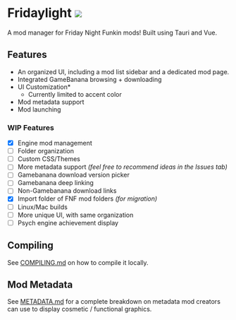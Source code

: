 # Fridaylight ![](https://img.shields.io/badge/Vue.js-35495E?style=for-the-badge&logo=vue.js&logoColor=4FC08D)
A mod manager for Friday Night Funkin mods! Built using Tauri and Vue.

## Features

- An organized UI, including a mod list sidebar and a dedicated mod page.
- Integrated GameBanana browsing + downloading
- UI Customization*
  - Currently limited to accent color
- Mod metadata support
- Mod launching

### WIP Features

- [x] Engine mod management
- [ ] Folder organization
- [ ] Custom CSS/Themes
- [ ] More metadata support *(feel free to recommend ideas in the Issues tab)*
- [ ] Gamebanana download version picker
- [ ] Gamebanana deep linking
- [ ] Non-Gamebanana download links
- [x] Import folder of FNF mod folders *(for migration)*
- [ ] Linux/Mac builds
- [ ] More unique UI, with same organization
- [ ] Psych engine achievement display

## Compiling
See [COMPILING.md](/docs/COMPILING.md) on how to compile it locally.

## Mod Metadata
See [METADATA.md](/docs/METADATA.md) for a complete breakdown on metadata mod creators can use to display cosmetic / functional graphics.
